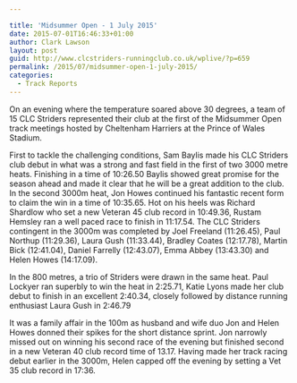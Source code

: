 ```yaml
---

title: 'Midsummer Open - 1 July 2015'
date: 2015-07-01T16:46:33+01:00
author: Clark Lawson
layout: post
guid: http://www.clcstriders-runningclub.co.uk/wplive/?p=659
permalink: /2015/07/midsummer-open-1-july-2015/
categories:
  - Track Reports
---
```

On an evening where the temperature soared above 30 degrees, a team of 15 CLC Striders represented their club at the first of the Midsummer Open track meetings hosted by Cheltenham Harriers at the Prince of Wales Stadium.<!--more-->

First to tackle the challenging conditions, Sam Baylis made his CLC Striders club debut in what was a strong and fast field in the first of two 3000 metre heats. Finishing in a time of 10:26.50 Baylis showed great promise for the season ahead and made it clear that he will be a great addition to the club. In the second 3000m heat, Jon Howes continued his fantastic recent form to claim the win in a time of 10:35.65. Hot on his heels was Richard Shardlow who set a new Veteran 45 club record in 10:49.36, Rustam Hemsley ran a well paced race to finish in 11:17.54. The CLC Striders contingent in the 3000m was completed by Joel Freeland (11:26.45), Paul Northup (11:29.36), Laura Gush (11:33.44), Bradley Coates (12:17.78), Martin Bick (12:41.04), Daniel Farrelly (12:43.07), Emma Abbey (13:43.30) and Helen Howes (14:17.09).

In the 800 metres, a trio of Striders were drawn in the same heat. Paul Lockyer ran superbly to win the heat in 2:25.71, Katie Lyons made her club debut to finish in an excellent 2:40.34, closely followed by distance running enthusiast Laura Gush in 2:46.79

It was a family affair in the 100m as husband and wife duo Jon and Helen Howes donned their spikes for the short distance sprint. Jon narrowly missed out on winning his second race of the evening but finished second in a new Veteran 40 club record time of 13.17. Having made her track racing debut earlier in the 3000m, Helen capped off the evening by setting a Vet 35 club record in 17:36.